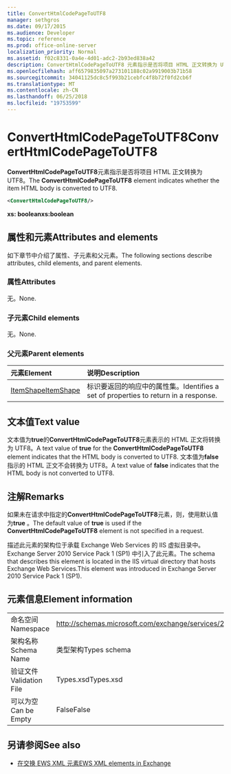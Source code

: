 ```yaml
---
title: ConvertHtmlCodePageToUTF8
manager: sethgros
ms.date: 09/17/2015
ms.audience: Developer
ms.topic: reference
ms.prod: office-online-server
localization_priority: Normal
ms.assetid: f02c8331-0a4e-4d01-adc2-2b93ed838a42
description: ConvertHtmlCodePageToUTF8 元素指示是否将项目 HTML 正文转换为 UTF8。
ms.openlocfilehash: aff6579835097a273101188c02a9919003b71b58
ms.sourcegitcommit: 34041125dc8c5f993b21cebfc4f8b72f0fd2cb6f
ms.translationtype: MT
ms.contentlocale: zh-CN
ms.lasthandoff: 06/25/2018
ms.locfileid: "19753599"
---
```

# <a name="converthtmlcodepagetoutf8"></a><span data-ttu-id="19cee-103">ConvertHtmlCodePageToUTF8</span><span class="sxs-lookup"><span data-stu-id="19cee-103">ConvertHtmlCodePageToUTF8</span></span>

<span data-ttu-id="19cee-104">**ConvertHtmlCodePageToUTF8**元素指示是否将项目 HTML 正文转换为 UTF8。</span><span class="sxs-lookup"><span data-stu-id="19cee-104">The **ConvertHtmlCodePageToUTF8** element indicates whether the item HTML body is converted to UTF8.</span></span> 
  
```XML
<ConvertHtmlCodePageToUTF8/>
```

 <span data-ttu-id="19cee-105">**xs: boolean**</span><span class="sxs-lookup"><span data-stu-id="19cee-105">**xs:boolean**</span></span>
## <a name="attributes-and-elements"></a><span data-ttu-id="19cee-106">属性和元素</span><span class="sxs-lookup"><span data-stu-id="19cee-106">Attributes and elements</span></span>

<span data-ttu-id="19cee-107">如下章节中介绍了属性、子元素和父元素。</span><span class="sxs-lookup"><span data-stu-id="19cee-107">The following sections describe attributes, child elements, and parent elements.</span></span>
  
### <a name="attributes"></a><span data-ttu-id="19cee-108">属性</span><span class="sxs-lookup"><span data-stu-id="19cee-108">Attributes</span></span>

<span data-ttu-id="19cee-109">无。</span><span class="sxs-lookup"><span data-stu-id="19cee-109">None.</span></span>
  
### <a name="child-elements"></a><span data-ttu-id="19cee-110">子元素</span><span class="sxs-lookup"><span data-stu-id="19cee-110">Child elements</span></span>

<span data-ttu-id="19cee-111">无。</span><span class="sxs-lookup"><span data-stu-id="19cee-111">None.</span></span>
  
### <a name="parent-elements"></a><span data-ttu-id="19cee-112">父元素</span><span class="sxs-lookup"><span data-stu-id="19cee-112">Parent elements</span></span>

|<span data-ttu-id="19cee-113">**元素**</span><span class="sxs-lookup"><span data-stu-id="19cee-113">**Element**</span></span>|<span data-ttu-id="19cee-114">**说明**</span><span class="sxs-lookup"><span data-stu-id="19cee-114">**Description**</span></span>|
|:-----|:-----|
|[<span data-ttu-id="19cee-115">ItemShape</span><span class="sxs-lookup"><span data-stu-id="19cee-115">ItemShape</span></span>](itemshape.md) <br/> |<span data-ttu-id="19cee-116">标识要返回的响应中的属性集。</span><span class="sxs-lookup"><span data-stu-id="19cee-116">Identifies a set of properties to return in a response.</span></span>  <br/> |
   
## <a name="text-value"></a><span data-ttu-id="19cee-117">文本值</span><span class="sxs-lookup"><span data-stu-id="19cee-117">Text value</span></span>

<span data-ttu-id="19cee-118">文本值为**true**的**ConvertHtmlCodePageToUTF8**元素表示的 HTML 正文将转换为 UTF8。</span><span class="sxs-lookup"><span data-stu-id="19cee-118">A text value of **true** for the **ConvertHtmlCodePageToUTF8** element indicates that the HTML body is converted to UTF8.</span></span> <span data-ttu-id="19cee-119">文本值为**false**指示的 HTML 正文不会转换为 UTF8。</span><span class="sxs-lookup"><span data-stu-id="19cee-119">A text value of **false** indicates that the HTML body is not converted to UTF8.</span></span> 
  
## <a name="remarks"></a><span data-ttu-id="19cee-120">注解</span><span class="sxs-lookup"><span data-stu-id="19cee-120">Remarks</span></span>

<span data-ttu-id="19cee-121">如果未在请求中指定的**ConvertHtmlCodePageToUTF8**元素，则，使用默认值为**true** 。</span><span class="sxs-lookup"><span data-stu-id="19cee-121">The default value of **true** is used if the **ConvertHtmlCodePageToUTF8** element is not specified in a request.</span></span> 
  
<span data-ttu-id="19cee-122">描述此元素的架构位于承载 Exchange Web Services 的 IIS 虚拟目录中。Exchange Server 2010 Service Pack 1 (SP1) 中引入了此元素。</span><span class="sxs-lookup"><span data-stu-id="19cee-122">The schema that describes this element is located in the IIS virtual directory that hosts Exchange Web Services.This element was introduced in Exchange Server 2010 Service Pack 1 (SP1).</span></span>
  
## <a name="element-information"></a><span data-ttu-id="19cee-123">元素信息</span><span class="sxs-lookup"><span data-stu-id="19cee-123">Element information</span></span>

|||
|:-----|:-----|
|<span data-ttu-id="19cee-124">命名空间</span><span class="sxs-lookup"><span data-stu-id="19cee-124">Namespace</span></span>  <br/> |http://schemas.microsoft.com/exchange/services/2006/types  <br/> |
|<span data-ttu-id="19cee-125">架构名称</span><span class="sxs-lookup"><span data-stu-id="19cee-125">Schema Name</span></span>  <br/> |<span data-ttu-id="19cee-126">类型架构</span><span class="sxs-lookup"><span data-stu-id="19cee-126">Types schema</span></span>  <br/> |
|<span data-ttu-id="19cee-127">验证文件</span><span class="sxs-lookup"><span data-stu-id="19cee-127">Validation File</span></span>  <br/> |<span data-ttu-id="19cee-128">Types.xsd</span><span class="sxs-lookup"><span data-stu-id="19cee-128">Types.xsd</span></span>  <br/> |
|<span data-ttu-id="19cee-129">可以为空</span><span class="sxs-lookup"><span data-stu-id="19cee-129">Can be Empty</span></span>  <br/> |<span data-ttu-id="19cee-130">False</span><span class="sxs-lookup"><span data-stu-id="19cee-130">False</span></span>  <br/> |
   
## <a name="see-also"></a><span data-ttu-id="19cee-131">另请参阅</span><span class="sxs-lookup"><span data-stu-id="19cee-131">See also</span></span>



- [<span data-ttu-id="19cee-132">在交换 EWS XML 元素</span><span class="sxs-lookup"><span data-stu-id="19cee-132">EWS XML elements in Exchange</span></span>](ews-xml-elements-in-exchange.md)

